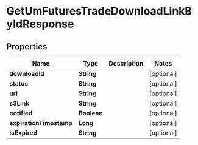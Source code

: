 

# GetUmFuturesTradeDownloadLinkByIdResponse


## Properties

| Name | Type | Description | Notes |
|------------ | ------------- | ------------- | -------------|
|**downloadId** | **String** |  |  [optional] |
|**status** | **String** |  |  [optional] |
|**url** | **String** |  |  [optional] |
|**s3Link** | **String** |  |  [optional] |
|**notified** | **Boolean** |  |  [optional] |
|**expirationTimestamp** | **Long** |  |  [optional] |
|**isExpired** | **String** |  |  [optional] |



